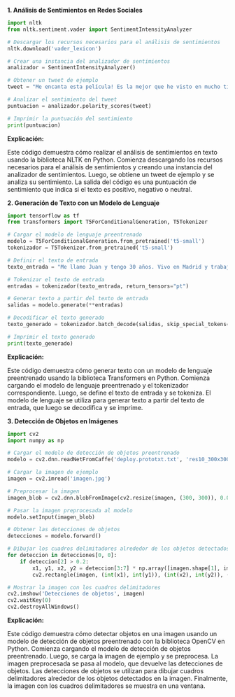 **1. Análisis de Sentimientos en Redes Sociales**

```python
import nltk
from nltk.sentiment.vader import SentimentIntensityAnalyzer

# Descargar los recursos necesarios para el análisis de sentimientos
nltk.download('vader_lexicon')

# Crear una instancia del analizador de sentimientos
analizador = SentimentIntensityAnalyzer()

# Obtener un tweet de ejemplo
tweet = "Me encanta esta película! Es la mejor que he visto en mucho tiempo."

# Analizar el sentimiento del tweet
puntuacion = analizador.polarity_scores(tweet)

# Imprimir la puntuación del sentimiento
print(puntuacion)
```

**Explicación:**

Este código demuestra cómo realizar el análisis de sentimientos en texto usando la biblioteca NLTK en Python. Comienza descargando los recursos necesarios para el análisis de sentimientos y creando una instancia del analizador de sentimientos. Luego, se obtiene un tweet de ejemplo y se analiza su sentimiento. La salida del código es una puntuación de sentimiento que indica si el texto es positivo, negativo o neutral.

**2. Generación de Texto con un Modelo de Lenguaje**

```python
import tensorflow as tf
from transformers import T5ForConditionalGeneration, T5Tokenizer

# Cargar el modelo de lenguaje preentrenado
modelo = T5ForConditionalGeneration.from_pretrained('t5-small')
tokenizador = T5Tokenizer.from_pretrained('t5-small')

# Definir el texto de entrada
texto_entrada = "Me llamo Juan y tengo 30 años. Vivo en Madrid y trabajo como ingeniero de software."

# Tokenizar el texto de entrada
entradas = tokenizador(texto_entrada, return_tensors="pt")

# Generar texto a partir del texto de entrada
salidas = modelo.generate(**entradas)

# Decodificar el texto generado
texto_generado = tokenizador.batch_decode(salidas, skip_special_tokens=True)

# Imprimir el texto generado
print(texto_generado)
```

**Explicación:**

Este código demuestra cómo generar texto con un modelo de lenguaje preentrenado usando la biblioteca Transformers en Python. Comienza cargando el modelo de lenguaje preentrenado y el tokenizador correspondiente. Luego, se define el texto de entrada y se tokeniza. El modelo de lenguaje se utiliza para generar texto a partir del texto de entrada, que luego se decodifica y se imprime.

**3. Detección de Objetos en Imágenes**

```python
import cv2
import numpy as np

# Cargar el modelo de detección de objetos preentrenado
modelo = cv2.dnn.readNetFromCaffe('deploy.prototxt.txt', 'res10_300x300_ssd_iter_140000.caffemodel')

# Cargar la imagen de ejemplo
imagen = cv2.imread('imagen.jpg')

# Preprocesar la imagen
imagen_blob = cv2.dnn.blobFromImage(cv2.resize(imagen, (300, 300)), 0.007843, (300, 300), 127.5)

# Pasar la imagen preprocesada al modelo
modelo.setInput(imagen_blob)

# Obtener las detecciones de objetos
detecciones = modelo.forward()

# Dibujar los cuadros delimitadores alrededor de los objetos detectados
for deteccion in detecciones[0, 0]:
    if deteccion[2] > 0.2:
        x1, y1, x2, y2 = deteccion[3:7] * np.array([imagen.shape[1], imagen.shape[0], imagen.shape[1], imagen.shape[0]])
        cv2.rectangle(imagen, (int(x1), int(y1)), (int(x2), int(y2)), (0, 255, 0), 2)

# Mostrar la imagen con los cuadros delimitadores
cv2.imshow('Detecciones de objetos', imagen)
cv2.waitKey(0)
cv2.destroyAllWindows()
```

**Explicación:**

Este código demuestra cómo detectar objetos en una imagen usando un modelo de detección de objetos preentrenado con la biblioteca OpenCV en Python. Comienza cargando el modelo de detección de objetos preentrenado. Luego, se carga la imagen de ejemplo y se preprocesa. La imagen preprocesada se pasa al modelo, que devuelve las detecciones de objetos. Las detecciones de objetos se utilizan para dibujar cuadros delimitadores alrededor de los objetos detectados en la imagen. Finalmente, la imagen con los cuadros delimitadores se muestra en una ventana.